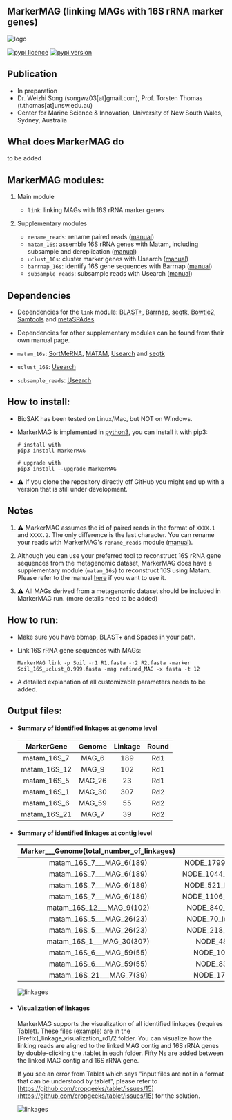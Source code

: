 
## MarkerMAG (linking MAGs with 16S rRNA marker genes)

![logo](doc/images/MarkerMAG_logo.jpg) 

[![pypi licence](https://img.shields.io/pypi/l/MarkerMAG.svg)](https://opensource.org/licenses/gpl-3.0.html)
[![pypi version](https://img.shields.io/pypi/v/MarkerMAG.svg)](https://pypi.python.org/pypi/MarkerMAG) 


Publication
---
+ In preparation
+ Dr. Weizhi Song (songwz03[at]gmail.com), Prof. Torsten Thomas (t.thomas[at]unsw.edu.au)
+ Center for Marine Science & Innovation, University of New South Wales, Sydney, Australia


What does MarkerMAG do
---
to be added


MarkerMAG modules:
---

1. Main module

    + `link`: linking MAGs with 16S rRNA marker genes
    
1. Supplementary modules

    + `rename_reads`: rename paired reads ([manual](doc/README_rename_reads.md))
    + `matam_16s`: assemble 16S rRNA genes with Matam, including subsample and dereplication ([manual](doc/README_matam_16s.md))
    + `uclust_16s`: cluster marker genes with Usearch ([manual](doc/README_uclust_16s.md))
    + `barrnap_16s`: identify 16S gene sequences with Barrnap ([manual](doc/README_barrnap_16s.md))
    + `subsample_reads`: subsample reads with Usearch ([manual](doc/README_subsample_reads.md))


Dependencies
---
 
+ Dependencies for the `link` module:
  [BLAST+](https://blast.ncbi.nlm.nih.gov/Blast.cgi?PAGE_TYPE=BlastDocs&DOC_TYPE=Download), 
  [Barrnap](https://github.com/tseemann/barrnap), 
  [seqtk](https://github.com/lh3/seqtk), 
  [Bowtie2](http://bowtie-bio.sourceforge.net/bowtie2/index.shtml),
  [Samtools](http://www.htslib.org) and 
  [metaSPAdes](https://cab.spbu.ru/software/meta-spades/)

+ Dependencies for other supplementary modules can be found from their own manual page.
 
+ `matam_16s`: 
  [SortMeRNA](https://github.com/biocore/sortmerna), 
  [MATAM](https://github.com/bonsai-team/matam),
  [Usearch](https://www.drive5.com/usearch/) and 
  [seqtk](https://github.com/lh3/seqtk)

+ `uclust_16S`: 
  [Usearch](https://www.drive5.com/usearch/)

+ `subsample_reads`: 
  [Usearch](https://www.drive5.com/usearch/)


How to install:
---

+ BioSAK has been tested on Linux/Mac, but NOT on Windows.
+ MarkerMAG is implemented in [python3](https://www.python.org), you can install it with pip3:

      # install with 
      pip3 install MarkerMAG
        
      # upgrade with 
      pip3 install --upgrade MarkerMAG

+ :warning: If you clone the repository directly off GitHub you might end up with a version that is still under development.


Notes 
---

1. :warning: MarkerMAG assumes the id of paired reads in the format of `XXXX.1` and `XXXX.2`. The only difference is the last character.
   You can rename your reads with MarkerMAG's `rename_reads` module ([manual](doc/README_rename_reads.md)). 
   
1. Although you can use your preferred tool to reconstruct 16S rRNA gene sequences from the metagenomic dataset, 
   MarkerMAG does have a supplementary module (`matam_16s`) to reconstruct 16S using Matam. 
   Please refer to the manual [here](doc/README_matam_16s.md) if you want to use it.
   
1. :warning: All MAGs derived from a metagenomic dataset should be included in MarkerMAG run. (more details need to be added)


How to run:
---

+ Make sure you have bbmap, BLAST+ and Spades in your path.

+ Link 16S rRNA gene sequences with MAGs: 

      MarkerMAG link -p Soil -r1 R1.fasta -r2 R2.fasta -marker Soil_16S_uclust_0.999.fasta -mag refined_MAG -x fasta -t 12

+ A detailed explanation of all customizable parameters needs to be added.


Output files:
---

+ #### Summary of identified linkages at genome level

    | MarkerGene | Genome | Linkage | Round |
    |:---:|:---:|:---:|:---:|
    | matam_16S_7   | MAG_6| 189| Rd1 |
    | matam_16S_12   | MAG_9| 102| Rd1 |
    | matam_16S_5   | MAG_26| 23| Rd1 |
    | matam_16S_1   | MAG_30| 307| Rd2 |
    | matam_16S_6   | MAG_59| 55| Rd2 |
    | matam_16S_21   | MAG_7| 39| Rd2 |

+ #### Summary of identified linkages at contig level

    |Marker___Genome(total_number_of_linkages)	|Contig	|Round_1	|Round_2	|
    |:---:|:---:|:---:|:---:|
    |matam_16S_7___MAG_6(189)	    |NODE_1799_length_5513_cov_262.747160	|176	|0|
    |matam_16S_7___MAG_6(189)	    |NODE_1044_length_15209_cov_227.503497	|5	    |0|
    |matam_16S_7___MAG_6(189)	    |NODE_521_length_41010_cov_237.908851	|4	    |0|
    |matam_16S_7___MAG_6(189)	    |NODE_1106_length_13879_cov_211.336082	|4	    |0|
    |matam_16S_12___MAG_9(102)	    |NODE_840_length_21071_cov_25.185811	|102	|0|
    |matam_16S_5___MAG_26(23)	    |NODE_70_length_216864_cov_15.399508	|19	    |0|
    |matam_16S_5___MAG_26(23)	    |NODE_218_length_95089_cov_16.599933	|4	    |0|
    |matam_16S_1___MAG_30(307)	    |NODE_48_length_826_cov_0.666667	    |0	    |307|
    |matam_16S_6___MAG_59(55)	    |NODE_101_length_615_cov_0.377049	    |0	    |36|
    |matam_16S_6___MAG_59(55)	    |NODE_83_length_668_cov_0.214418	    |0	    |19|
    |matam_16S_21___MAG_7(39)	    |NODE_171_length_493_cov_0.295082	    |0	    |39|

    ![linkages](doc/images/linkages_plot.png)

+ #### Visualization of linkages
  
  MarkerMAG supports the visualization of all identified linkages (requires [Tablet](https://ics.hutton.ac.uk/tablet/)). 
  These files ([example](doc/vis_folder)) are in the [Prefix]_linkage_visualization_rd1/2 folder. 
  You can visualize how the linking reads are aligned to the linked MAG contig and 16S rRNA genes by double-clicking the .tablet in each folder. 
  Fifty Ns are added between the linked MAG contig and 16S rRNA gene.
  
  If you see an error from Tablet which says "input files are not in a format that can be understood by tablet", 
  please refer to [https://github.com/cropgeeks/tablet/issues/15](https://github.com/cropgeeks/tablet/issues/15) for the solution.

  ![linkages](doc/images/linking_reads.png)
   